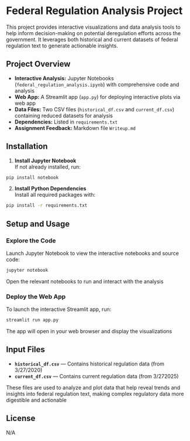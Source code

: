 # Federal Regulation Analysis Project  
  
This project provides interactive visualizations and data analysis tools to help inform decision-making on potential deregulation efforts across the government. It leverages both historical and current datasets of federal regulation text to generate actionable insights.  
  
## Project Overview  
  
- **Interactive Analysis:** Jupyter Notebooks (`federal_regulation_analysis.ipynb`) with comprehensive code and analysis  
- **Web App:** A Streamlit app (`app.py`) for deploying interactive plots via web app 
- **Data Files:** Two CSV files (`historical_df.csv` and `current_df.csv`) containing reduced datasets for analysis  
- **Dependencies:** Listed in `requirements.txt`  
- **Assignment Feedback:** Markdown file `Writeup.md`
  
## Installation  
  
1. **Install Jupyter Notebook**   
If not already installed, run:  
```bash  
pip install notebook  
```  
  
2. **Install Python Dependencies**  
Install all required packages with:  
  
```bash  
pip install -r requirements.txt  
```  
  
## Setup and Usage  
  
### Explore the Code  
Launch Jupyter Notebook to view the interactive notebooks and source code:  
```bash  
jupyter notebook  
```  
Open the relevant notebooks to run and interact with the analysis  
  
### Deploy the Web App  
To launch the interactive Streamlit app, run:  
```bash  
streamlit run app.py  
```  
The app will open in your web browser and display the visualizations  

## Input Files  
- **`historical_df.csv`** — Contains historical regulation data (from 3/27/2020)  
- **`current_df.csv`** — Contains current regulation data (from 3/272025)  
  
These files are used to analyze and plot data that help reveal trends and insights into federal regulation text, making complex regulatory data more digestible and actionable  
  
  
## License  
N/A  
  